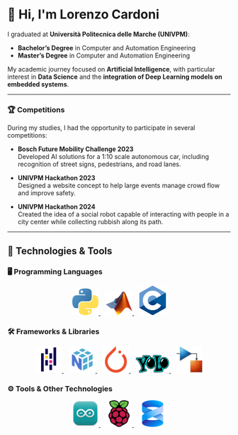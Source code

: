 # 👋 Hi, I'm Lorenzo Cardoni

I graduated at **Università Politecnica delle Marche (UNIVPM)**:
- **Bachelor’s Degree** in Computer and Automation Engineering  
- **Master’s Degree** in Computer and Automation Engineering  

My academic journey focused on **Artificial Intelligence**, with particular interest in **Data Science** and the **integration of Deep Learning models on embedded systems**.

---

### 🏆 Competitions
During my studies, I had the opportunity to participate in several competitions:

- **Bosch Future Mobility Challenge 2023**  
  Developed AI solutions for a 1:10 scale autonomous car, including recognition of street signs, pedestrians, and road lanes.  

- **UNIVPM Hackathon 2023**  
  Designed a website concept to help large events manage crowd flow and improve safety.  

- **UNIVPM Hackathon 2024**  
  Created the idea of a social robot capable of interacting with people in a city center while collecting rubbish along its path.  

---

## 🔧 Technologies & Tools

### 🖥️ Programming Languages
<p align="center">
    <a href="https://www.python.org/">
        <img src="icons/Python.png" width="60" title="Python">
    </a> &nbsp;&nbsp;
    <a href="https://www.mathworks.com/products/matlab">
        <img src="icons/Matlab.png" width="60" title="Matlab">
    </a> &nbsp;&nbsp;
    <a href="https://en.wikipedia.org/wiki/C_(programming_language)">
        <img src="icons/C.png" width="60" title="C">
    </a> 
</p>

### 🛠️ Frameworks & Libraries
<p align="center">
  <a href="https://pandas.pydata.org/">
        <img src="icons/pandas.png" width="60" title="pandas">
    </a> &nbsp;&nbsp;
  <a href="https://numpy.org/">
        <img src="icons/numpy.png" width="60" title="NumPy">
    </a> &nbsp;&nbsp;
    <a href="https://pytorch.org/">
        <img src="icons/pytorch.png" width="60" title="Pytorch">
    </a> &nbsp;&nbsp;
    <a href="https://www.ultralytics.com/">
        <img src="icons/yolo.png" width="75" title="YOLO">
    </a> &nbsp;&nbsp;
        <a href="https://it.mathworks.com/products/simulink">
        <img src="icons/simulink.png" width="60" title="Simulink">
    </a> 
</p>

### ⚙️ Tools & Other Technologies
<p align="center">
    <a href="https://www.arduino.cc/">
        <img src="icons/Arduino.png" width="60" title="Arduino">
    </a> &nbsp;&nbsp;
    <a href="https://www.raspberrypi.com/">
        <img src="icons/raspberrry_pi.png" width="60" title="Raspberry">
    </a> &nbsp;&nbsp;
        <a href="https://www.microsoft.com/it-it/sql-server">
        <img src="icons/MSSQL.png" width="60" title="MSSQL">
    </a> 
</p>


<!--
**Lorenzo-Cardoni/Lorenzo-Cardoni** is a ✨ _special_ ✨ repository because its `README.md` (this file) appears on your GitHub profile.

Here are some ideas to get you started:

- 🔭 I’m currently working on ...
- 🌱 I’m currently learning ...
- 👯 I’m looking to collaborate on ...
- 🤔 I’m looking for help with ...
- 💬 Ask me about ...
- 📫 How to reach me: ...
- 😄 Pronouns: ...
- ⚡ Fun fact: ...
-->
